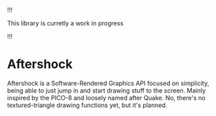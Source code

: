 !!!

This library is curretly a work in progress

!!!
 
 
 
 


 
#
# Aftershock

Aftershock is a Software-Rendered Graphics API focused on simplicity, being able to just jump in and start drawing stuff to the screen. Mainly inspired by the PICO-8
and loosely named after Quake. No, there's no textured-triangle drawing functions yet, but it's planned.